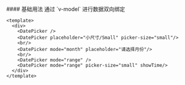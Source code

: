 <cn>
#### 基础用法
通过 `v-model` 进行数据双向绑定
</cn>

```vue
<template>
  <div>
    <DatePicker />
    <DatePicker placeholder="小尺寸/Small" picker-size="small"/>
    <br/>
    <DatePicker mode="month" placeholder="请选择月份"/>
    <br/>
    <DatePicker mode="range" />
    <DatePicker mode="range" picker-size="small" showTime/>
  </div>
</template>
```